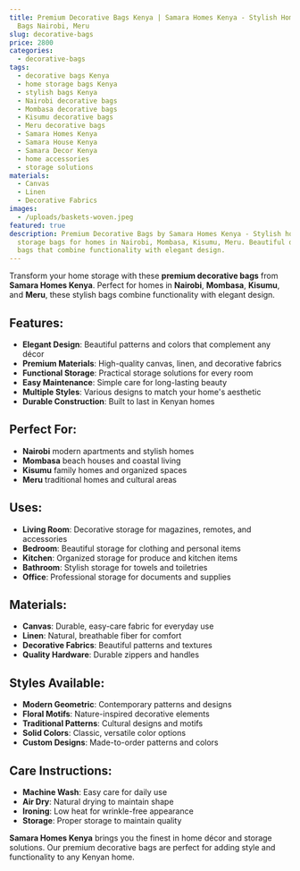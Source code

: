 ```yaml
---
title: Premium Decorative Bags Kenya | Samara Homes Kenya - Stylish Home Storage
  Bags Nairobi, Meru
slug: decorative-bags
price: 2800
categories:
  - decorative-bags
tags:
  - decorative bags Kenya
  - home storage bags Kenya
  - stylish bags Kenya
  - Nairobi decorative bags
  - Mombasa decorative bags
  - Kisumu decorative bags
  - Meru decorative bags
  - Samara Homes Kenya
  - Samara House Kenya
  - Samara Decor Kenya
  - home accessories
  - storage solutions
materials:
  - Canvas
  - Linen
  - Decorative Fabrics
images:
  - /uploads/baskets-woven.jpeg
featured: true
description: Premium Decorative Bags by Samara Homes Kenya - Stylish home
  storage bags for homes in Nairobi, Mombasa, Kisumu, Meru. Beautiful decorative
  bags that combine functionality with elegant design.
---
```

Transform your home storage with these **premium decorative bags** from **Samara Homes Kenya**. Perfect for homes in **Nairobi**, **Mombasa**, **Kisumu**, and **Meru**, these stylish bags combine functionality with elegant design.

## Features:
- **Elegant Design**: Beautiful patterns and colors that complement any décor
- **Premium Materials**: High-quality canvas, linen, and decorative fabrics
- **Functional Storage**: Practical storage solutions for every room
- **Easy Maintenance**: Simple care for long-lasting beauty
- **Multiple Styles**: Various designs to match your home's aesthetic
- **Durable Construction**: Built to last in Kenyan homes

## Perfect For:
- **Nairobi** modern apartments and stylish homes
- **Mombasa** beach houses and coastal living
- **Kisumu** family homes and organized spaces
- **Meru** traditional homes and cultural areas

## Uses:
- **Living Room**: Decorative storage for magazines, remotes, and accessories
- **Bedroom**: Beautiful storage for clothing and personal items
- **Kitchen**: Organized storage for produce and kitchen items
- **Bathroom**: Stylish storage for towels and toiletries
- **Office**: Professional storage for documents and supplies

## Materials:
- **Canvas**: Durable, easy-care fabric for everyday use
- **Linen**: Natural, breathable fiber for comfort
- **Decorative Fabrics**: Beautiful patterns and textures
- **Quality Hardware**: Durable zippers and handles

## Styles Available:
- **Modern Geometric**: Contemporary patterns and designs
- **Floral Motifs**: Nature-inspired decorative elements
- **Traditional Patterns**: Cultural designs and motifs
- **Solid Colors**: Classic, versatile color options
- **Custom Designs**: Made-to-order patterns and colors

## Care Instructions:
- **Machine Wash**: Easy care for daily use
- **Air Dry**: Natural drying to maintain shape
- **Ironing**: Low heat for wrinkle-free appearance
- **Storage**: Proper storage to maintain quality

**Samara Homes Kenya** brings you the finest in home décor and storage solutions. Our premium decorative bags are perfect for adding style and functionality to any Kenyan home.
